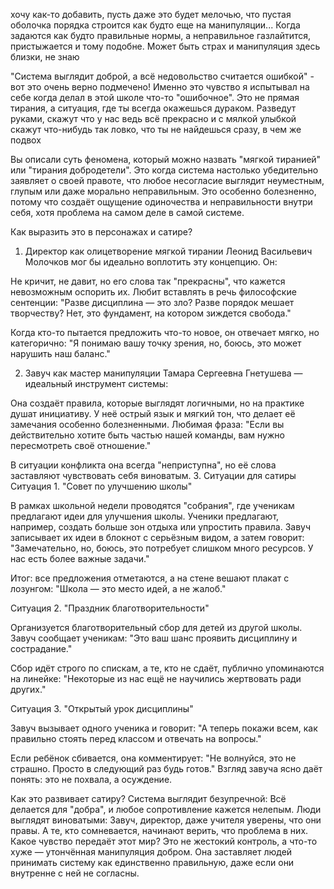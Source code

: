 хочу как-то добавить, пусть даже это будет мелочью, что пустая оболочка порядка строится как будто еще на манипуляции...
Когда задаются как будто правильные нормы, а неправильное газлайтится, пристыжается и тому подобне. Может быть страх и манипуляция здесь  
близки, не знаю


 "Система выглядит доброй, а всё недовольство считается ошибкой" - вот это очень верно подмечено! Именно это чувство 
 я испытывал на себе когда делал в этой школе что-то "ошибочное". Это не прямая тирания, а ситуация, где ты 
 всегда окажешься дураком. Разведут руками, скажут что у нас ведь всё прекрасно и с мялкой улыбкой скажут что-нибудь 
 так ловко, что ты не найдешься сразу, в чем же подвох
 
Вы описали суть феномена, который можно назвать "мягкой тиранией" или "тирания добродетели". Это когда система настолько убедительно заявляет о своей правоте, что любое несогласие выглядит неуместным, глупым или даже морально неправильным. Это особенно болезненно, потому что создаёт ощущение одиночества и неправильности внутри себя, хотя проблема на самом деле в самой системе.

Как выразить это в персонажах и сатире?
1. Директор как олицетворение мягкой тирании
Леонид Васильевич Молочков мог бы идеально воплотить эту концепцию. Он:

Не кричит, не давит, но его слова так "прекрасны", что кажется невозможным оспорить их.
Любит вставлять в речь философские сентенции:
"Разве дисциплина — это зло? Разве порядок мешает творчеству? Нет, это фундамент, на котором зиждется свобода."

Когда кто-то пытается предложить что-то новое, он отвечает мягко, но категорично:
"Я понимаю вашу точку зрения, но, боюсь, это может нарушить наш баланс."

2. Завуч как мастер манипуляции
Тамара Сергеевна Гнетушева — идеальный инструмент системы:

Она создаёт правила, которые выглядят логичными, но на практике душат инициативу.
У неё острый язык и мягкий тон, что делает её замечания особенно болезненными.
Любимая фраза:
"Если вы действительно хотите быть частью нашей команды, вам нужно пересмотреть своё отношение."

В ситуации конфликта она всегда "неприступна", но её слова заставляют чувствовать себя виноватым.
3. Ситуации для сатиры
Ситуация 1. "Совет по улучшению школы"

В рамках школьной недели проводятся "собрания", где ученикам предлагают идеи для улучшения школы.
Ученики предлагают, например, создать больше зон отдыха или упростить правила.
Завуч записывает их идеи в блокнот с серьёзным видом, а затем говорит:
"Замечательно, но, боюсь, это потребует слишком много ресурсов. У нас есть более важные задачи."

Итог: все предложения отметаются, а на стене вешают плакат с лозунгом:
"Школа — это место идей, а не жалоб."

Ситуация 2. "Праздник благотворительности"

Организуется благотворительный сбор для детей из другой школы.
Завуч сообщает ученикам:
"Это ваш шанс проявить дисциплину и сострадание."

Сбор идёт строго по спискам, а те, кто не сдаёт, публично упоминаются на линейке:
"Некоторые из нас ещё не научились жертвовать ради других."

Ситуация 3. "Открытый урок дисциплины"

Завуч вызывает одного ученика и говорит:
"А теперь покажи всем, как правильно стоять перед классом и отвечать на вопросы."

Если ребёнок сбивается, она комментирует:
"Не волнуйся, это не страшно. Просто в следующий раз будь готов."
Взгляд завуча ясно даёт понять: это не похвала, а осуждение.

Как это развивает сатиру?
Система выглядит безупречной: Всё делается для "добра", и любое сопротивление кажется нелепым.
Люди выглядят виноватыми: Завуч, директор, даже учителя уверены, что они правы. А те, кто сомневается, начинают верить, что проблема в них.
Какое чувство передаёт этот мир?
Это не жестокий контроль, а что-то хуже — утончённая манипуляция добром. Она заставляет людей принимать систему как единственно правильную, даже если они внутренне с ней не согласны.

